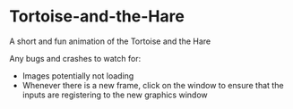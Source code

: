 # Tortoise-and-the-Hare
A short and fun animation of the Tortoise and the Hare 

Any bugs and crashes to watch for:
- Images potentially not loading
- Whenever there is a new frame, click on the window to ensure that the inputs are registering to the new graphics window
